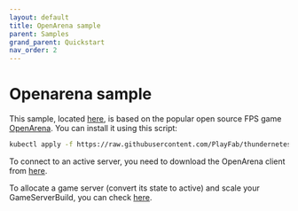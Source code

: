 ```yaml
---
layout: default
title: OpenArena sample
parent: Samples
grand_parent: Quickstart
nav_order: 2
---
```


# Openarena sample

This sample, located [here](https://github.com/PlayFab/thundernetes/tree/main/samples/openarena), is based on the popular open source FPS game [OpenArena](http://www.openarena.ws/smfnews.php). You can install it using this script:

```bash
kubectl apply -f https://raw.githubusercontent.com/PlayFab/thundernetes/main/samples/openarena/sample.yaml
```

To connect to an active server, you need to download the OpenArena client from [here](http://openarena.ws/download.php?view.4).

To allocate a game server (convert its state to active) and scale your GameServerBuild, you can check [here](allocation-scaling.md).